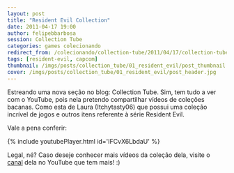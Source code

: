 ```yaml
---
layout: post
title: "Resident Evil Collection"
date: 2011-04-17 19:00
author: felipebbarbosa
session: Collection Tube
categories: games colecionando
redirect_from: /colecionando/collection-tube/2011/04/17/collection-tube-resident-evil.html
tags: [resident-evil, capcom]
thumbnail: /imgs/posts/collection_tube/01_resident_evil/post_thumbnail.jpg
cover: /imgs/posts/collection_tube/01_resident_evil/post_header.jpg
---
```


Estreando uma nova seção no blog: Collection Tube. Sim, tem tudo a ver com o YouTube, pois nela pretendo compartilhar vídeos de coleções bacanas. Como esta de Laura (Itchytasty06) que possui uma coleção incrível de jogos e outros itens referente à série Resident Evil.

<!--more-->

Vale a pena conferir:

{% include youtubePlayer.html id='IFCvX6LbdaU' %}

Legal, né? Caso deseje conhecer mais vídeos da coleção dela, visite o [canal](http://goo.gl/7cEFK) dela no YouTube que tem mais! :)
